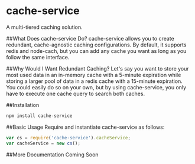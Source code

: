 # cache-service
A multi-tiered caching solution.

##What Does cache-service Do?
cache-service allows you to create redundant, cache-agnostic caching configurations. By default, it supports redis and node-cach, but you can add any cache you want as long as you follow the same interface.


##Why Would I Want Redundant Caching?
Let's say you want to store your most used data in an in-memory cache with a 5-minute expiration while storing a larger pool of data in a redis cache with a 15-minute expiration. You could easily do so on your own, but by using cache-service, you only have to execute one cache query to search both caches.

##Installation
```javascript
npm install cache-service
```

##Basic Usage
Require and instantiate cache-service as follows:
```javascript
var cs = require('cache-service').cacheService;
var cacheService = new cs();
```
##More Documentation Coming Soon